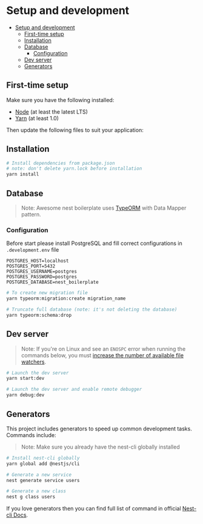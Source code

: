 # Setup and development

- [Setup and development](#setup-and-development)
  - [First-time setup](#first-time-setup)
  - [Installation](#installation)
  - [Database](#database)
    - [Configuration](#configuration)
  - [Dev server](#dev-server)
  - [Generators](#generators)

## First-time setup

Make sure you have the following installed:

- [Node](https://nodejs.org/en/) (at least the latest LTS)
- [Yarn](https://yarnpkg.com/lang/en/docs/install/) (at least 1.0)

Then update the following files to suit your application:

## Installation

```bash
# Install dependencies from package.json
# note: don't delete yarn.lock before installation
yarn install
```

## Database

> Note: Awesome nest boilerplate uses [TypeORM](https://github.com/typeorm/typeorm) with Data Mapper pattern.

### Configuration

Before start please install PostgreSQL and fill correct configurations in `.development.env` file

```env
POSTGRES_HOST=localhost
POSTGRES_PORT=5432
POSTGRES_USERNAME=postgres
POSTGRES_PASSWORD=postgres
POSTGRES_DATABASE=nest_boilerplate
```

```bash
# To create new migration file
yarn typeorm:migration:create migration_name

# Truncate full database (note: it's not deleting the database)
yarn typeorm:schema:drop
```

## Dev server

> Note: If you're on Linux and see an `ENOSPC` error when running the commands below, you must [increase the number of available file watchers](https://stackoverflow.com/questions/22475849/node-js-error-enospc#answer-32600959).

```bash
# Launch the dev server
yarn start:dev

# Launch the dev server and enable remote debugger
yarn debug:dev
```

## Generators

This project includes generators to speed up common development tasks. Commands include:

> Note: Make sure you already have the nest-cli globally installed

```bash
# Install nest-cli globally
yarn global add @nestjs/cli

# Generate a new service
nest generate service users

# Generate a new class
nest g class users

```

If you love generators then you can find full list of command in official [Nest-cli Docs](https://docs.nestjs.com/cli/usages#generate-alias-g).
